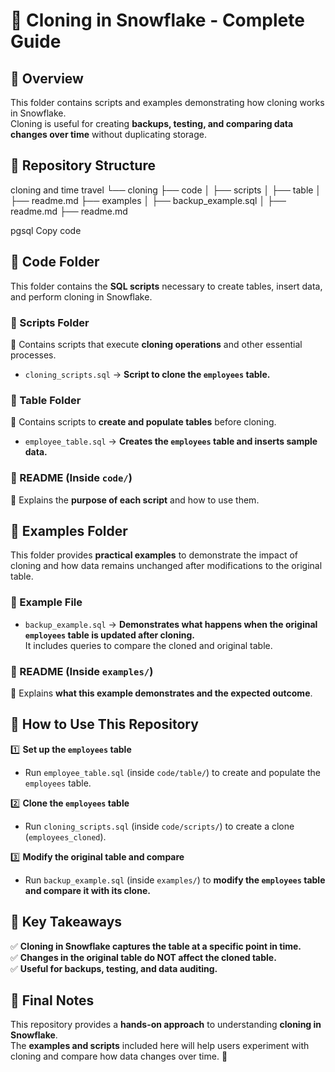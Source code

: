 # 📁 Cloning in Snowflake - Complete Guide

## 📌 Overview  
This folder contains scripts and examples demonstrating how cloning works in Snowflake.  
Cloning is useful for creating **backups, testing, and comparing data changes over time** without duplicating storage.

## 📂 Repository Structure  
cloning and time travel
└── cloning
├── code
│ ├── scripts
│ ├── table
│ ├── readme.md
├── examples
│ ├── backup_example.sql
│ ├── readme.md
├── readme.md

pgsql
Copy code

## 📂 Code Folder  
This folder contains the **SQL scripts** necessary to create tables, insert data, and perform cloning in Snowflake.

### 📜 Scripts Folder  
📌 Contains scripts that execute **cloning operations** and other essential processes.  
- `cloning_scripts.sql` → **Script to clone the `employees` table.**

### 📜 Table Folder  
📌 Contains scripts to **create and populate tables** before cloning.  
- `employee_table.sql` → **Creates the `employees` table and inserts sample data.**

### 📜 README (Inside `code/`)  
📌 Explains the **purpose of each script** and how to use them.

## 📂 Examples Folder  
This folder provides **practical examples** to demonstrate the impact of cloning and how data remains unchanged after modifications to the original table.

### 📜 Example File  
- `backup_example.sql` → **Demonstrates what happens when the original `employees` table is updated after cloning.**  
  It includes queries to compare the cloned and original table.

### 📜 README (Inside `examples/`)  
📌 Explains **what this example demonstrates and the expected outcome**.

## 🚀 How to Use This Repository

1️⃣ **Set up the `employees` table**  
   - Run `employee_table.sql` (inside `code/table/`) to create and populate the `employees` table.

2️⃣ **Clone the `employees` table**  
   - Run `cloning_scripts.sql` (inside `code/scripts/`) to create a clone (`employees_cloned`).

3️⃣ **Modify the original table and compare**  
   - Run `backup_example.sql` (inside `examples/`) to **modify the `employees` table and compare it with its clone.**

## 🎯 Key Takeaways  
✅ **Cloning in Snowflake captures the table at a specific point in time.**  
✅ **Changes in the original table do NOT affect the cloned table.**  
✅ **Useful for backups, testing, and data auditing.**

## 📝 Final Notes  
This repository provides a **hands-on approach** to understanding **cloning in Snowflake**.  
The **examples and scripts** included here will help users experiment with cloning and compare how data changes over time. 🚀